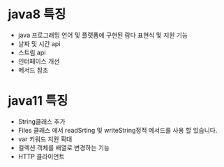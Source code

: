 # java8 특징

* java 프로그래밍 언어 및 플랫폼에 구현된 람다 표현식 및 지원 기능
* 날짜 및 시간 api
* 스트림 api
* 인터페이스 개선
* 메서드 참조

# java11 특징

* String클래스 추가 
* Files 클래스 에서 readSrting 및 writeString정적 메서드를 사용 할  있습니다.
* var 키워드 지원 확대
* 컬렉션 객체를 배열로 변경하는 기능
* HTTP 클라이언트

